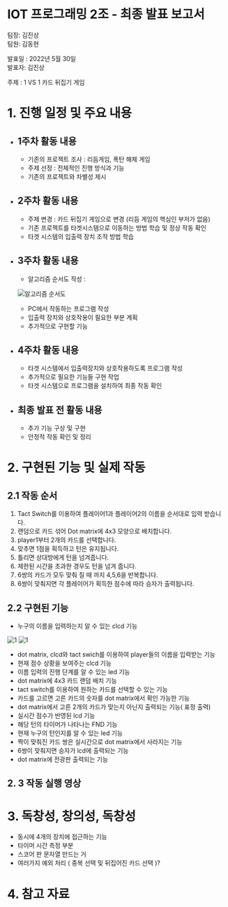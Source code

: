 # IOT 프로그래밍 2조 - 최종 발표 보고서

팀장: 김진상<br>팀원: 김동현 

발표일 : 2022년 5월 30일<br>발표자: 김진상

주제 : 1 VS 1 카드 뒤집기 게임

# 1. 진행 일정 및 주요 내용

- ## 1주차 활동 내용
  - 기존의 프로젝트 조사 : 리듬게임, 폭탄 해체 게임
  - 주제 선정 : 전체적인 진행 방식과 기능
  - 기존의 프로젝트와 차별성 제시 


- ## 2주차 활동 내용
  - 주제 변경 : 카드 뒤집기 게임으로 변경 (리듬 게임의 핵심인 부저가 없음)
  - 기존 프로젝트를 타겟시스템으로 이동하는 방법 학습 및 정상 작동 확인
  - 타겟 시스템의 입출력 장치 조작 방법 학습  



- ## 3주차 활동 내용
  - 알고리즘 순서도 작성 : 
  
  ![알고리즘 순서도](https://user-images.githubusercontent.com/80252681/171007720-70311687-6b1d-4270-8f1a-05c5568c8702.jpg)
  
  - PC에서 작동하는 프로그램 작성
  - 입출력 장치와 상호작용이 필요한 부분 계획
  - 추가적으로 구현할 기능 



- ## 4주차 활동 내용
  - 타겟 시스템에서 입출력장치와 상호작용하도록 프로그램 작성
  - 추가적으로 필요한 기능들 구현 작업
  - 타겟 시스템으로 프로그램을 설치하여 최종 작동 확인

- ## 최종 발표 전 활동 내용
  - 추가 기능 구상 및 구현
  - 안정적 작동 확인 및 정리



# 2. 구현된 기능 및 실제 작동

  ## 2.1 작동 순서
  1) Tact Switch를 이용하여 플레이어1과 플레이어2의 이름을 순서대로 입력 받습니다.
  2) 랜덤으로 카드 섞어 Dot matrix에 4x3 모양으로 배치합니다.
  3) player1부터 2개의 카드를 선택합니다.
  4) 맞추면 1점을 획득하고 턴은 유지됩니다.
  5) 틀리면 상대방에게 턴을 넘겨줍니다.
  6) 제한된 시간을 초과한 경우도 턴을 넘겨 줍니다.
  7) 6쌍의 카드가 모두 맞춰 질 때 까지 4,5,6을 반복합니다.
  8) 6쌍이 맞춰지면 각 플레이어가 획득한 점수에 따라 승자가 출력됩니다.

  ## 2.2 구현된 기능
  
  - 누구의 이름을 입력하는지 알 수 있는 clcd 기능
  
  ![1](https://user-images.githubusercontent.com/80252681/172615594-f32a0951-d14e-4526-9f9d-5b61c94253bc.jpg)
  ![1](https://user-images.githubusercontent.com/80252681/172616486-b2975aef-7991-483b-9912-fba602d75697.jpg)

  - dot matrix, clcd와 tact swich를 이용하여 player들의 이름을 입력받는 기능
  - 현재 점수 상황을 보여주는 clcd 기능
  - 이름 입력의 진행 단계를 알 수 있는 led 기능
  - dot matrix에 4x3 카드 랜덤 배치 기능
  - tact switch를 이용하여 원하는 카드를 선택할 수 있는 기능
  - 카드를 고르면 고른 카드의 숫자를 dot matrix에서 확인 가능한 기능
  - dot matrix에서 고른 2개의 카드가 맞는지 아닌지 출력되는 기능( 표정 출력)
  - 실시간 점수가 반영된 lcd 기능 
  - 해당 턴의 타이머가 나타나는 FND 기능
  - 현재 누구의 턴인지를 알 수 있는 led 기능
  - 짝이 맞춰진 카드 쌍은 실시간으로 dot matrix에서 사라지는 기능 
  - 6쌍이 맞춰지면 승자가 lcd에 출력되는 기능
  - dot matrix에 전광판 출력되는 기능


  ## 2. 3 작동 실행 영상


# 3. 독창성, 창의성, 독창성
  - 동시에 4개의 장치에 접근하는 기능 
  - 타이머 시간 측정 부분
  - 스코어 판 문자열 만드는 거
  - 여러가지 예외 처리 ( 중복 선택 및 뒤집어진 카드 선택 )?

# 4. 참고 자료 
